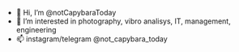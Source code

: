 - 👋 Hi, I’m @notCapybaraToday
- 👀 I’m interested in photography, vibro analisys, IT, management, engineering
- 📫  instagram/telegram @not_capybara_today

